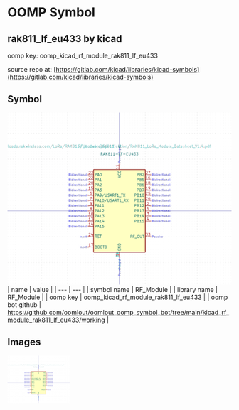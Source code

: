 # OOMP Symbol  
## rak811_lf_eu433  by kicad  
  
oomp key: oomp_kicad_rf_module_rak811_lf_eu433  
  
source repo at: [https://gitlab.com/kicad/libraries/kicad-symbols](https://gitlab.com/kicad/libraries/kicad-symbols)  
## Symbol  
  
[![working.png](working_600.png)](working.png)  
| name | value | 
| --- | --- | 
| symbol name | RF_Module | 
| library name | RF_Module | 
| oomp key | oomp_kicad_rf_module_rak811_lf_eu433 | 
| oomp bot github | https://github.com/oomlout/oomlout_oomp_symbol_bot/tree/main/kicad_rf_module_rak811_lf_eu433/working | 
## Images  
  
[![working.png](working_140.png)](working.png)  
